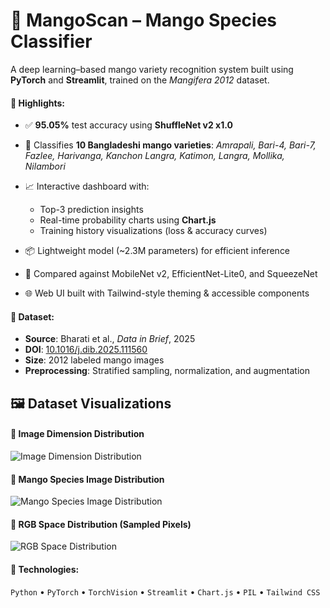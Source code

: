 # 🥭 MangoScan – Mango Species Classifier

A deep learning–based mango variety recognition system built using **PyTorch** and **Streamlit**, trained on the *Mangifera 2012* dataset.

#### 📌 Highlights:

* ✅ **95.05%** test accuracy using **ShuffleNet v2 x1.0**
* 🧠 Classifies **10 Bangladeshi mango varieties**:
  *Amrapali, Bari-4, Bari-7, Fazlee, Harivanga, Kanchon Langra, Katimon, Langra, Mollika, Nilambori*
* 📈 Interactive dashboard with:

  * Top-3 prediction insights
  * Real-time probability charts using **Chart.js**
  * Training history visualizations (loss & accuracy curves)
* 📦 Lightweight model (\~2.3M parameters) for efficient inference
* 🧪 Compared against MobileNet v2, EfficientNet-Lite0, and SqueezeNet
* 🌐 Web UI built with Tailwind-style theming & accessible components

#### 📂 Dataset:

* **Source**: Bharati et al., *Data in Brief*, 2025
* **DOI**: [10.1016/j.dib.2025.111560](https://doi.org/10.1016/j.dib.2025.111560)
* **Size**: 2012 labeled mango images
* **Preprocessing**: Stratified sampling, normalization, and augmentation

## 🖼️ Dataset Visualizations

#### 📏 Image Dimension Distribution

![Image Dimension Distribution](assets/Image%20Dimension%20Distribution.png)

#### 🍋 Mango Species Image Distribution

![Mango Species Image Distribution](assets/Mango%20Species%20Image%20Distribution.png)

#### 🌈 RGB Space Distribution (Sampled Pixels)

![RGB Space Distribution](assets/RGB%20Space%20Distribution%20\(Sampled\).png)

#### 🚀 Technologies:

`Python` • `PyTorch` • `TorchVision` • `Streamlit` • `Chart.js` • `PIL` • `Tailwind CSS`

